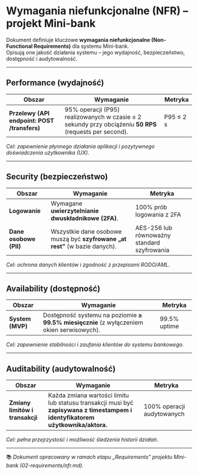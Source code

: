 #  Wymagania niefunkcjonalne (NFR) – projekt Mini-bank

Dokument definiuje kluczowe **wymagania niefunkcjonalne (Non-Functional Requirements)** dla systemu Mini-bank.  
Opisują one jakość działania systemu – jego wydajność, bezpieczeństwo, dostępność i audytowalność.

---

##  Performance (wydajność)

| Obszar | Wymaganie | Metryka |
|---------|------------|---------|
| **Przelewy (API endpoint: POST /transfers)** | 95% operacji (P95) realizowanych w czasie ≤ 2 sekundy przy obciążeniu **50 RPS** (requests per second). | P95 ≤ 2 s |

 *Cel: zapewnienie płynnego działania aplikacji i pozytywnego doświadczenia użytkownika (UX).*

---

##  Security (bezpieczeństwo)

| Obszar | Wymaganie | Metryka |
|---------|------------|---------|
| **Logowanie** | Wymagane **uwierzytelnianie dwuskładnikowe (2FA)**. | 100% prób logowania z 2FA |
| **Dane osobowe (PII)** | Wszystkie dane osobowe muszą być **szyfrowane „at rest”** (w bazie danych). | AES-256 lub równoważny standard szyfrowania |

 *Cel: ochrona danych klientów i zgodność z przepisami RODO/AML.*

---

##  Availability (dostępność)

| Obszar | Wymaganie | Metryka |
|---------|------------|---------|
| **System (MVP)** | Dostępność systemu na poziomie **≥ 99.5% miesięcznie** (z wyłączeniem okien serwisowych). | 99.5% uptime |

 *Cel: zapewnienie stabilności i zaufania klientów do systemu bankowego.*

---

##  Auditability (audytowalność)

| Obszar | Wymaganie | Metryka |
|---------|------------|---------|
| **Zmiany limitów i transakcji** | Każda zmiana wartości limitu lub statusu transakcji musi być **zapisywana z timestampem i identyfikatorem użytkownika/aktora.** | 100% operacji audytowanych |

 *Cel: pełna przejrzystość i możliwość śledzenia historii działań.*

---

📚 *Dokument opracowany w ramach etapu „Requirements” projektu Mini-bank (02-requirements/nfr.md).*

